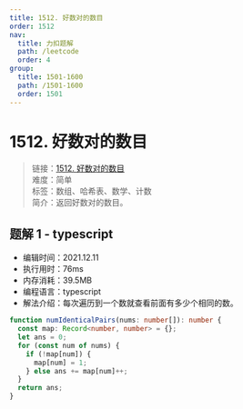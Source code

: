 ```yaml
---
title: 1512. 好数对的数目
order: 1512
nav:
  title: 力扣题解
  path: /leetcode
  order: 4
group:
  title: 1501-1600
  path: /1501-1600
  order: 1501
---
```


# 1512. 好数对的数目

> 链接：[1512. 好数对的数目](https://leetcode-cn.com/problems/number-of-good-pairs/)  
> 难度：简单  
> 标签：数组、哈希表、数学、计数  
> 简介：返回好数对的数目。

## 题解 1 - typescript

- 编辑时间：2021.12.11
- 执行用时：76ms
- 内存消耗：39.5MB
- 编程语言：typescript
- 解法介绍：每次遍历到一个数就查看前面有多少个相同的数。

```typescript
function numIdenticalPairs(nums: number[]): number {
  const map: Record<number, number> = {};
  let ans = 0;
  for (const num of nums) {
    if (!map[num]) {
      map[num] = 1;
    } else ans += map[num]++;
  }
  return ans;
}
```
